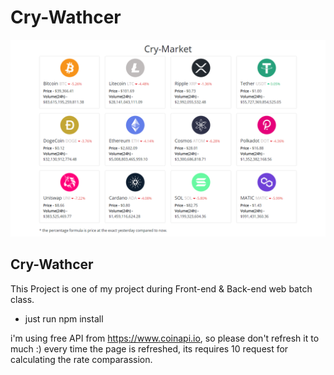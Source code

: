 # Cry-Wathcer

<img src="/images/1.png" title="Screenshot 1"/>

## Cry-Wathcer

This Project is one of my project during Front-end & Back-end web batch class.

- just run npm install

i'm using free API from https://www.coinapi.io, so please don't refresh it to much :) every time the page is refreshed, its requires 10 request for calculating the rate comparassion.